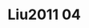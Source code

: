# Liu2011 04
<a name="material" />
<script type="application/ld+json">

  {
    "@context": "https://schema.org/",
    "@type": "ChemicalSubstance",
    "http://purl.org/dc/terms/conformsTo":
      {
        "@type": "CreativeWork",
        "@id": "https://bioschemas.org/profiles/ChemicalSubstance/0.4-RELEASE/"
      },
    "@id": "https://egonw.github.io/nanowiki/nanowiki85.html#material",
    "name": "Liu2011 04",
    "sameAs: "http://127.0.0.1/mediawiki/index.php/Special:URIResolver/Liu2011_04"
  }
</script>

